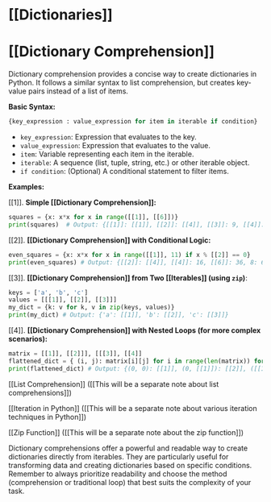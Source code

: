# [[Dictionaries]]
# [[Dictionary Comprehension]] 
Dictionary comprehension provides a concise way to create dictionaries in Python.  It follows a similar syntax to list comprehension, but creates key-value pairs instead of a list of items.

**Basic Syntax:**

```python
{key_expression : value_expression for item in iterable if condition} 
```

* `key_expression`:  Expression that evaluates to the key.
* `value_expression`: Expression that evaluates to the value.
* `item`: Variable representing each item in the iterable.
* `iterable`:  A sequence (list, tuple, string, etc.) or other iterable object.
* `if condition`: (Optional) A conditional statement to filter items.


**Examples:**

[[1]]. **Simple [[Dictionary Comprehension]]:**

```python
squares = {x: x*x for x in range([[1]], [[6]])} 
print(squares)  # Output: {[[1]]: [[1]], [[2]]: [[4]], [[3]]: 9, [[4]]: 16, [[5]]: 25}
```

[[2]]. **[[Dictionary Comprehension]] with Conditional Logic:**

```python
even_squares = {x: x*x for x in range([[1]], 11) if x % [[2]] == 0}
print(even_squares) # Output: {[[2]]: [[4]], [[4]]: 16, [[6]]: 36, 8: 64, 10: 100}
```

[[3]]. **[[Dictionary Comprehension]] from Two [[Iterables]] (using `zip`)**:

```python
keys = ['a', 'b', 'c']
values = [[[1]], [[2]], [[3]]]
my_dict = {k: v for k, v in zip(keys, values)}
print(my_dict) # Output: {'a': [[1]], 'b': [[2]], 'c': [[3]]}

```

[[4]]. **[[Dictionary Comprehension]] with Nested Loops (for more complex scenarios):**

```python
matrix = [[1]], [[2]]], [[[3]], [[4]]
flattened_dict = { (i, j): matrix[i][j] for i in range(len(matrix)) for j in range(len(matrix[0]))}
print(flattened_dict) # Output: {(0, 0): [[1]], (0, [[1]]): [[2]], ([[1]], 0): [[3]], ([[1]], [[1]]): [[4]]}
```

[[List Comprehension]]  ([[This will be a separate note about list comprehensions]])

[[Iteration in Python]] ([[This will be a separate note about various iteration techniques in Python]])

[[Zip Function]] ([[This will be a separate note about the zip function]])

Dictionary comprehensions offer a powerful and readable way to create dictionaries directly from iterables. They are particularly useful for transforming data and creating dictionaries based on specific conditions.  Remember to always prioritize readability and choose the method (comprehension or traditional loop) that best suits the complexity of your task.
